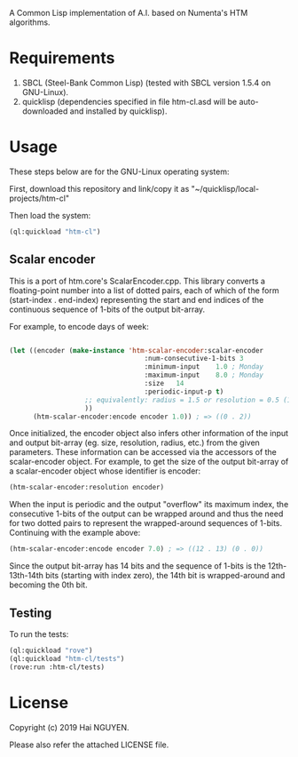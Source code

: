 A Common Lisp implementation of A.I. based on Numenta's HTM algorithms.


# Requirements

1. SBCL (Steel-Bank Common Lisp) (tested with SBCL version 1.5.4 on GNU-Linux).
1. quicklisp (dependencies specified in file htm-cl.asd will be auto-downloaded and installed by quicklisp).


# Usage

These steps below are for the GNU-Linux operating system:


First, download this repository and link/copy it as "~/quicklisp/local-projects/htm-cl"


Then load the system:


```lisp
(ql:quickload "htm-cl")
```

## Scalar encoder

This is a port of htm.core's ScalarEncoder.cpp. This library converts a floating-point number into a list of dotted pairs, each of which of the form (start-index . end-index) representing the start and end indices of the continuous sequence of 1-bits of the output bit-array. 


For example, to encode days of week:


```lisp

(let ((encoder (make-instance 'htm-scalar-encoder:scalar-encoder
                                  :num-consecutive-1-bits 3
                                  :minimum-input    1.0 ; Monday
                                  :maximum-input    8.0 ; Monday
                                  :size   14
                                  :periodic-input-p t)
                   ;; equivalently: radius = 1.5 or resolution = 0.5 (12 hours)
                   ))
      (htm-scalar-encoder:encode encoder 1.0)) ; => ((0 . 2))
```

Once initialized, the encoder object also infers other information of the input and output bit-array (eg. size, resolution, radius, etc.) from the given parameters. These information can be accessed via the accessors of the scalar-encoder object. For example, to get the size of the output bit-array of a scalar-encoder object whose identifier is encoder: 

```lisp
(htm-scalar-encoder:resolution encoder)
```


When the input is periodic and the output "overflow" its maximum index, the consecutive 1-bits of the output can be wrapped around and thus the need for two dotted pairs to represent the wrapped-around sequences of 1-bits. Continuing with the example above:


```lisp
(htm-scalar-encoder:encode encoder 7.0) ; => ((12 . 13) (0 . 0))
```

Since the output bit-array has 14 bits and the sequence of 1-bits is the 12th-13th-14th bits (starting with index zero), the 14th bit is wrapped-around and becoming the 0th bit.


## Testing

To run the tests:


```lisp
(ql:quickload "rove")
(ql:quickload "htm-cl/tests")
(rove:run :htm-cl/tests)
```

# License


Copyright (c) 2019 Hai NGUYEN.


Please also refer the attached LICENSE file.
